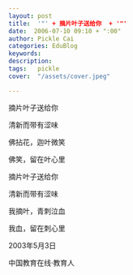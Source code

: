 ```yaml
---
layout: post  
title:  '"' + 摘片叶子送给你  + '"'
date:  2006-07-10 09:10 + ":00" 
author: Pickle Cai  
categories: EduBlog  
keywords: 
description:   
tags:	pickle   
cover:  "/assets/cover.jpeg"  

---  
```

    
摘片叶子送给你



清新而带有涩味



佛拈花，迦叶微笑



佛笑，留在叶心里



 



 



摘片叶子送给你



清新而带有涩味



我摘叶，青刺泣血



我血，留在刺心里



2003年5月3日



		    
 中国教育在线·教育人

